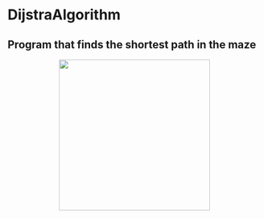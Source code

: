 # DijstraAlgorithm
 ## Program that finds the shortest path in the maze
<p align="center">
  <img width="300" height="300" src="[https://encrypted-tbn0.gstatic.com/images?q=tbn:ANd9GcSNAPIPw2R44U1Kvb--2vrcGBSdqmlb1dg2fdKnm5Aev4RZdEiyrRJd0oiEGrdHQPfegbY&usqp=CAU](https://slideplayer.com/slide/9267558/27/images/13/Dijkstra+better+than+Best+first.jpg)">
</p>
